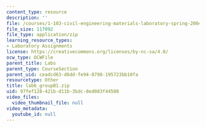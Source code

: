 ```yaml
---
content_type: resource
description: ''
file: /courses/1-103-civil-engineering-materials-laboratory-spring-2004/97fef128421bd11b3bdc8ed083f44508_lab6_groupB1.zip
file_size: 117092
file_type: application/zip
learning_resource_types:
- Laboratory Assignments
license: https://creativecommons.org/licenses/by-nc-sa/4.0/
ocw_type: OCWFile
parent_title: Labs
parent_type: CourseSection
parent_uid: ceadcd63-d6dd-fe94-8798-195723bb10fa
resourcetype: Other
title: lab6_groupB1.zip
uid: 97fef128-421b-d11b-3bdc-8ed083f44508
video_files:
  video_thumbnail_file: null
video_metadata:
  youtube_id: null
---
```

